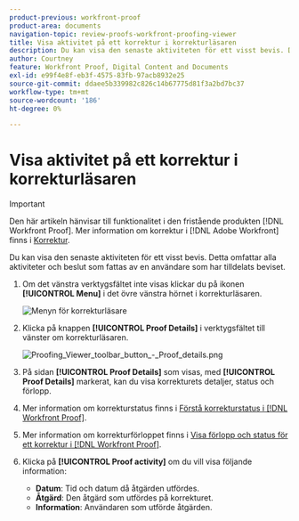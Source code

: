 ```yaml
---
product-previous: workfront-proof
product-area: documents
navigation-topic: review-proofs-workfront-proofing-viewer
title: Visa aktivitet på ett korrektur i korrekturläsaren
description: Du kan visa den senaste aktiviteten för ett visst bevis. Detta omfattar alla aktiviteter och beslut som fattas av en användare som har tilldelats beviset.
author: Courtney
feature: Workfront Proof, Digital Content and Documents
exl-id: e99f4e8f-eb3f-4575-83fb-97acb8932e25
source-git-commit: ddaee5b339982c826c14b67775d81f3a2bd7bc37
workflow-type: tm+mt
source-wordcount: '186'
ht-degree: 0%

---
```


# Visa aktivitet på ett korrektur i korrekturläsaren

>[!IMPORTANT]
>
>Den här artikeln hänvisar till funktionalitet i den fristående produkten [!DNL Workfront Proof]. Mer information om korrektur i [!DNL Adobe Workfront] finns i [Korrektur](../../../review-and-approve-work/proofing/proofing.md).

Du kan visa den senaste aktiviteten för ett visst bevis. Detta omfattar alla aktiviteter och beslut som fattas av en användare som har tilldelats beviset.

1. Om det vänstra verktygsfältet inte visas klickar du på ikonen **[!UICONTROL Menu]** i det övre vänstra hörnet i korrekturläsaren.

   ![Menyn för korrekturläsare](assets/menu-icon-in-proofing-viewer-350x188.png)

1. Klicka på knappen **[!UICONTROL Proof Details]** i verktygsfältet till vänster om korrekturläsaren.

   ![Proofing_Viewer_toolbar_button_-_Proof_details.png](assets/proofing-viewer-toolbar-button---proof-details.png)

1. På sidan **[!UICONTROL Proof Details]** som visas, med **[!UICONTROL Proof Details]** markerat, kan du visa korrekturets detaljer, status och förlopp.

1. Mer information om korrekturstatus finns i [Förstå korrekturstatus i [!DNL Workfront Proof]](../../../workfront-proof/wp-work-proofsfiles/manage-your-work/proof-state.md).

1. Mer information om korrekturförloppet finns i [Visa förlopp och status för ett korrektur i [!DNL Workfront Proof]](../../../workfront-proof/wp-work-proofsfiles/manage-your-work/view-progress-and-status-of-proof.md).
1. Klicka på **[!UICONTROL Proof activity]** om du vill visa följande information:

   * **Datum**: Tid och datum då åtgärden utfördes.
   * **Åtgärd**: Den åtgärd som utfördes på korrekturet.
   * **Information**: Användaren som utförde åtgärden.

